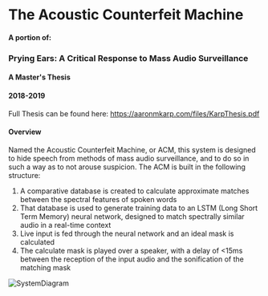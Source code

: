 # The Acoustic Counterfeit Machine
#### A portion of:
### Prying Ears: A Critical Response to Mass Audio Surveillance
#### A Master's Thesis
#### 2018-2019

Full Thesis can be found here: https://aaronmkarp.com/files/KarpThesis.pdf


#### Overview

Named the Acoustic Counterfeit Machine, or ACM, this system is designed to hide speech from methods of mass audio surveillance, and
to do so in such a way as to not arouse suspicion. The ACM is built in the following structure: 

  1. A comparative database is created to calculate approximate matches between the spectral features of spoken words
  2. That database is used to generate training data to an LSTM (Long Short Term Memory) neural network, designed to match spectrally similar audio in a real-time context
  3. Live input is fed through the neural network and an ideal mask is calculated
  4. The calculate mask is played over a speaker, with a delay of <15ms between the reception of the input audio and the sonification of the matching mask


![SystemDiagram](https://github.com/aaronkarp123/thesis/files/UpdatedSystem.png)
